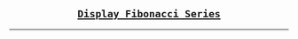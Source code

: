 
### <h2 align="center"><a href="https://github.com/Iamtripathisatyam/100_Days_Code_Challenge/blob/main/Day1/Display_Fibonacci_Series.py">**`Display Fibonacci Series`**</a></h2>

_______________________________
